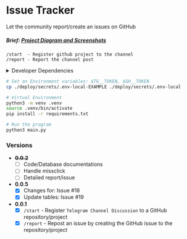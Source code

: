 # Issue Tracker

Let the community report/create an issues on GitHub

##### Brief: [Project Diagram and Screenshots](./docs/readme/DAS.md)
```
/start  - Register github project to the channel
/report - Report the channel post
```

<details>
<summary>Developer Dependencies</summary>
<pre>
python3 -V        # Python 3.11.6
sqlite3 -version  # 3.42.0 2023-05-16 12:36:15 831d0f...
</pre>
</details>

```bash
# Set an Environment variables: $TG__TOKEN, $GH__TOKEN
cp ./deploy/secrets/.env-local-EXAMPLE ./deploy/secrets/.env-local

# Virtual Environment
python3 -m venv .venv
source .venv/bin/activate
pip install -r requirements.txt

# Run the program
python3 main.py
```

### Versions
- **~~0.0.2~~**
  - [ ] Code/Database documentations
  - [ ] Handle missclick
  - [ ] Detailed report/issue
- **0.0.5**
  - [x] Changes for: Issue #18
  - [x] Update tables: Issue #19
- **0.0.1**
  - [x] `/start` - Register `Telegram Channel Discussion` to a GitHub repository/project
  - [x] `/report` - Repost an issue by creating the GitHub issue to the repository/project

